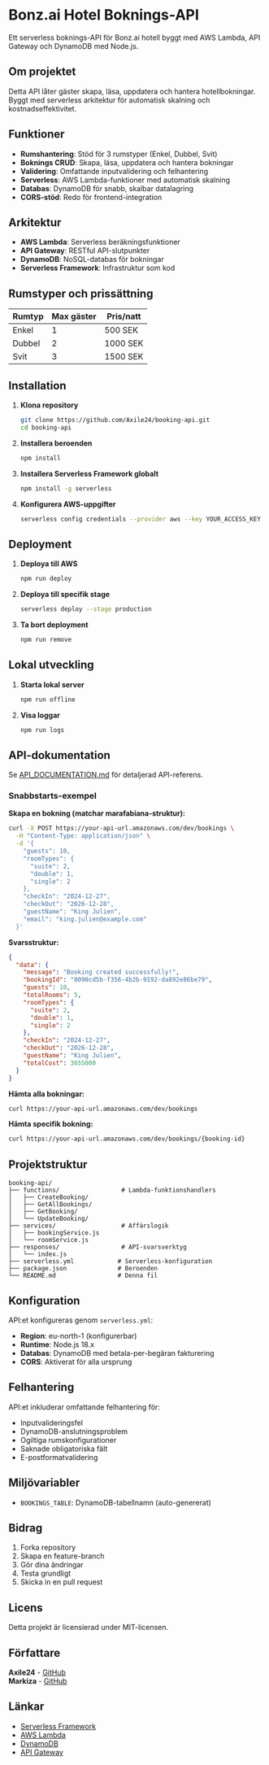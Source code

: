 # Bonz.ai Hotel Boknings-API

Ett serverless boknings-API för Bonz.ai hotell byggt med AWS Lambda, API Gateway och DynamoDB med Node.js.
## Om projektet

Detta API låter gäster skapa, läsa, uppdatera och hantera hotellbokningar. Byggt med serverless arkitektur för automatisk skalning och kostnadseffektivitet.

## Funktioner

- **Rumshantering**: Stöd för 3 rumstyper (Enkel, Dubbel, Svit)
- **Boknings CRUD**: Skapa, läsa, uppdatera och hantera bokningar
- **Validering**: Omfattande inputvalidering och felhantering
- **Serverless**: AWS Lambda-funktioner med automatisk skalning
- **Databas**: DynamoDB för snabb, skalbar datalagring
- **CORS-stöd**: Redo för frontend-integration

## Arkitektur

- **AWS Lambda**: Serverless beräkningsfunktioner
- **API Gateway**: RESTful API-slutpunkter
- **DynamoDB**: NoSQL-databas för bokningar
- **Serverless Framework**: Infrastruktur som kod

## Rumstyper och prissättning

| Rumtyp | Max gäster | Pris/natt |
|--------|------------|-----------|
| Enkel  | 1          | 500 SEK   |
| Dubbel | 2          | 1000 SEK  |
| Svit   | 3          | 1500 SEK  |

## Installation

1. **Klona repository**
   ```bash
   git clone https://github.com/Axile24/booking-api.git
   cd booking-api
   ```

2. **Installera beroenden**
   ```bash
   npm install
   ```

3. **Installera Serverless Framework globalt**
   ```bash
   npm install -g serverless
   ```

4. **Konfigurera AWS-uppgifter**
   ```bash
   serverless config credentials --provider aws --key YOUR_ACCESS_KEY --secret YOUR_SECRET_KEY
   ```

## Deployment

1. **Deploya till AWS**
   ```bash
   npm run deploy
   ```

2. **Deploya till specifik stage**
   ```bash
   serverless deploy --stage production
   ```

3. **Ta bort deployment**
   ```bash
   npm run remove
   ```

## Lokal utveckling

1. **Starta lokal server**
   ```bash
   npm run offline
   ```

2. **Visa loggar**
   ```bash
   npm run logs
   ```

## API-dokumentation

Se [API_DOCUMENTATION.md](./API_DOCUMENTATION.md) för detaljerad API-referens.

### Snabbstarts-exempel

**Skapa en bokning (matchar marafabiana-struktur):**
```bash
curl -X POST https://your-api-url.amazonaws.com/dev/bookings \
  -H "Content-Type: application/json" \
  -d '{
    "guests": 10,
    "roomTypes": {
      "suite": 2,
      "double": 1,
      "single": 2
    },
    "checkIn": "2024-12-27",
    "checkOut": "2026-12-28",
    "guestName": "King Julien",
    "email": "king.julien@example.com"
  }'
```

**Svarsstruktur:**
```json
{
  "data": {
    "message": "Booking created successfully!",
    "bookingId": "8090cd5b-f356-4b2b-9192-da892e86be79",
    "guests": 10,
    "totalRooms": 5,
    "roomTypes": {
      "suite": 2,
      "double": 1,
      "single": 2
    },
    "checkIn": "2024-12-27",
    "checkOut": "2026-12-28",
    "guestName": "King Julien",
    "totalCost": 3655000
  }
}
```

**Hämta alla bokningar:**
```bash
curl https://your-api-url.amazonaws.com/dev/bookings
```

**Hämta specifik bokning:**
```bash
curl https://your-api-url.amazonaws.com/dev/bookings/{booking-id}
```

## Projektstruktur

```
booking-api/
├── functions/                 # Lambda-funktionshandlers
│   ├── CreateBooking/
│   ├── GetAllBookings/
│   ├── GetBooking/
│   └── UpdateBooking/
├── services/                  # Affärslogik
│   ├── bookingService.js
│   └── roomService.js
├── responses/                 # API-svarsverktyg
│   └── index.js
├── serverless.yml            # Serverless-konfiguration
├── package.json              # Beroenden
└── README.md                 # Denna fil
```

## Konfiguration

API:et konfigureras genom `serverless.yml`:

- **Region**: eu-north-1 (konfigurerbar)
- **Runtime**: Node.js 18.x
- **Databas**: DynamoDB med betala-per-begäran fakturering
- **CORS**: Aktiverat för alla ursprung

## Felhantering

API:et inkluderar omfattande felhantering för:
- Inputvalideringsfel
- DynamoDB-anslutningsproblem
- Ogiltiga rumskonfigurationer
- Saknade obligatoriska fält
- E-postformatvalidering

## Miljövariabler

- `BOOKINGS_TABLE`: DynamoDB-tabellnamn (auto-genererat)

## Bidrag

1. Forka repository
2. Skapa en feature-branch
3. Gör dina ändringar
4. Testa grundligt
5. Skicka in en pull request

## Licens

Detta projekt är licensierad under MIT-licensen.

## Författare

**Axile24** - [GitHub](https://github.com/Axile24)  
**Markiza** - [GitHub](https://github.com/Markiza)

## Länkar

- [Serverless Framework](https://www.serverless.com/)
- [AWS Lambda](https://aws.amazon.com/lambda/)
- [DynamoDB](https://aws.amazon.com/dynamodb/)
- [API Gateway](https://aws.amazon.com/api-gateway/)

